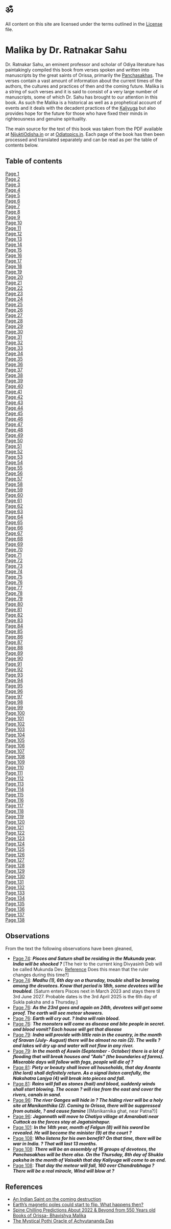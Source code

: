 # &#2384;

All content on this site are licensed under the terms outlined in the [License](/License) file.

# **Malika** by Dr. Ratnakar Sahu

Dr. Ratnakar Sahu, an eminent professor and scholar of Odiya literature has paintakingly compiled this book from verses spoken and written into manuscripts by the great saints of Orissa, primarily the [Panchasakhas](https://historyofodisha.in/pancha-sakhas-of-medieval-odisha/). The verses contain a vast amount of information about the current times of the authors, the cultures and practices of then and the coming future. Malika is a string of such verses and it is said to consist of a very large number of manuscripts, some of which Dr. Sahu has brought to our attention in this book. As such the Malika is a historical as well as a prophetical account of events and it deals with the decadent practices of the [Kaliyuga](https://en.wikipedia.org/wiki/Kali_Yuga) but also provides hope for the future for those who have fixed their minds in righteousness and genuine spirituality.

The main source for the text of this book was taken from the PDF available at [NijuktiOdisha.in](https://nijuktiodisha.in/odia-malika-bachana-book) or at [Odiatopics.in](https://www.odiatopics.in/malika-bachana-book-pdf/). Each page of the book has then been processed and translated separately and can be read as per the table of contents below.

## Table of contents
[Page 1](Page001.md)<br/>
[Page 2](Page002.md)<br/>
[Page 3](Page003.md)<br/>
[Page 4](Page004.md)<br/>
[Page 5](Page005.md)<br/>
[Page 6](Page006.md)<br/>
[Page 7](Page007.md)<br/>
[Page 8](Page008.md)<br/>
[Page 9](Page009.md)<br/>
[Page 10](Page010.md)<br/>
[Page 11](Page011.md)<br/>
[Page 12](Page012.md)<br/>
[Page 13](Page013.md)<br/>
[Page 14](Page014.md)<br/>
[Page 15](Page015.md)<br/>
[Page 16](Page016.md)<br/>
[Page 17](Page017.md)<br/>
[Page 18](Page018.md)<br/>
[Page 19](Page019.md)<br/>
[Page 20](Page020.md)<br/>
[Page 21](Page021.md)<br/>
[Page 22](Page022.md)<br/>
[Page 23](Page023.md)<br/>
[Page 24](Page024.md)<br/>
[Page 25](Page025.md)<br/>
[Page 26](Page026.md)<br/>
[Page 27](Page027.md)<br/>
[Page 28](Page028.md)<br/>
[Page 29](Page029.md)<br/>
[Page 30](Page030.md)<br/>
[Page 31](Page031.md)<br/>
[Page 32](Page032.md)<br/>
[Page 33](Page033.md)<br/>
[Page 34](Page034.md)<br/>
[Page 35](Page035.md)<br/>
[Page 36](Page036.md)<br/>
[Page 37](Page037.md)<br/>
[Page 38](Page038.md)<br/>
[Page 39](Page039.md)<br/>
[Page 40](Page040.md)<br/>
[Page 41](Page041.md)<br/>
[Page 42](Page042.md)<br/>
[Page 43](Page043.md)<br/>
[Page 44](Page044.md)<br/>
[Page 45](Page045.md)<br/>
[Page 46](Page046.md)<br/>
[Page 47](Page047.md)<br/>
[Page 48](Page048.md)<br/>
[Page 49](Page049.md)<br/>
[Page 50](Page050.md)<br/>
[Page 51](Page051.md)<br/>
[Page 52](Page052.md)<br/>
[Page 53](Page053.md)<br/>
[Page 54](Page054.md)<br/>
[Page 55](Page055.md)<br/>
[Page 56](Page056.md)<br/>
[Page 57](Page057.md)<br/>
[Page 58](Page058.md)<br/>
[Page 59](Page059.md)<br/>
[Page 60](Page060.md)<br/>
[Page 61](Page061.md)<br/>
[Page 62](Page062.md)<br/>
[Page 63](Page063.md)<br/>
[Page 64](Page064.md)<br/>
[Page 65](Page065.md)<br/>
[Page 66](Page066.md)<br/>
[Page 67](Page067.md)<br/>
[Page 68](Page068.md)<br/>
[Page 69](Page069.md)<br/>
[Page 70](Page070.md)<br/>
[Page 71](Page071.md)<br/>
[Page 72](Page072.md)<br/>
[Page 73](Page073.md)<br/>
[Page 74](Page074.md)<br/>
[Page 75](Page075.md)<br/>
[Page 76](Page076.md)<br/>
[Page 77](Page077.md)<br/>
[Page 78](Page078.md)<br/>
[Page 79](Page079.md)<br/>
[Page 80](Page080.md)<br/>
[Page 81](Page081.md)<br/>
[Page 82](Page082.md)<br/>
[Page 83](Page083.md)<br/>
[Page 84](Page084.md)<br/>
[Page 85](Page085.md)<br/>
[Page 86](Page086.md)<br/>
[Page 87](Page087.md)<br/>
[Page 88](Page088.md)<br/>
[Page 89](Page089.md)<br/>
[Page 90](Page090.md)<br/>
[Page 91](Page091.md)<br/>
[Page 92](Page092.md)<br/>
[Page 93](Page093.md)<br/>
[Page 94](Page094.md)<br/>
[Page 95](Page095.md)<br/>
[Page 96](Page096.md)<br/>
[Page 97](Page097.md)<br/>
[Page 98](Page098.md)<br/>
[Page 99](Page099.md)<br/>
[Page 100](Page100.md)<br/>
[Page 101](Page101.md)<br/>
[Page 102](Page102.md)<br/>
[Page 103](Page103.md)<br/>
[Page 104](Page104.md)<br/>
[Page 105](Page105.md)<br/>
[Page 106](Page106.md)<br/>
[Page 107](Page107.md)<br/>
[Page 108](Page108.md)<br/>
[Page 109](Page109.md)<br/>
[Page 110](Page110.md)<br/>
[Page 111](Page111.md)<br/>
[Page 112](Page112.md)<br/>
[Page 113](Page113.md)<br/>
[Page 114](Page114.md)<br/>
[Page 115](Page115.md)<br/>
[Page 116](Page116.md)<br/>
[Page 117](Page117.md)<br/>
[Page 118](Page118.md)<br/>
[Page 119](Page119.md)<br/>
[Page 120](Page120.md)<br/>
[Page 121](Page121.md)<br/>
[Page 122](Page122.md)<br/>
[Page 123](Page123.md)<br/>
[Page 124](Page124.md)<br/>
[Page 125](Page125.md)<br/>
[Page 126](Page126.md)<br/>
[Page 127](Page127.md)<br/>
[Page 128](Page128.md)<br/>
[Page 129](Page129.md)<br/>
[Page 130](Page130.md)<br/>
[Page 131](Page131.md)<br/>
[Page 132](Page132.md)<br/>
[Page 133](Page133.md)<br/>
[Page 134](Page134.md)<br/>
[Page 135](Page135.md)<br/>
[Page 136](Page136.md)<br/>
[Page 137](Page137.md)<br/>
[Page 138](Page138.md)<br/>


## Observations
From the text the following observations have been gleaned, 
- [Page 74](Page074.md): **_Pisces and Saturn shall be residing in the Mukunda year. India will be shocked ?_** [The heir to the current king Divyasinh Deb will be called Mukunda Dev. [Reference](https://en.wikipedia.org/wiki/Puri_Estate#:~:text=The%20heir%20to%20the%20current,name%20of%20Mukunda%20Deva%20IV.) Does this mean that the ruler changes during this time?]
- [Page 74](Page074.md): **_Madhu (1), 6th day on a thursday, trouble shall be brewing among the devotees. Know that period is 18th, some devotees will be troubled._** [Saturn enters Pisces next in March 2023 and stays there til 3rd June 2027. Probable dates is the 3rd April 2025 is the 6th day of Sukla paksha and a Thursday.]
- [Page 76](Page076.md): **_As the 23rd goes and again on 24th, devotees will get some proof. The earth will see meteor showers._**
- [Page 76](Page076.md): **_Earth will cry out. ? Indra will rain blood._**
- [Page 76](Page076.md): **_The monsters will come as disease and bite people in secret. and blood vomit? Each house will get that disease_**
- [Page 79](Page079.md): **_Indra will provide with little rain in the country, in the month of Sravan (July- August) there will be almost no rain (2). The wells ?  and lakes wil dry up and water will not flow in any river._**
- [Page 79](Page079.md): **_In the month of Aswin (September - October) there is a lot of flooding that will break houses and "Aals" (the boundaries of farms). Miserable days will follow with fogs, people will die of ?_**
- [Page 81](Page081.md): **_Piety or beauty shall leave all households, that day Ananta (the lord) shall definitely return. As a signal listen carefully, the Nakshatra Lanjya (4) will break into pieces and fall._**
- [Page 81](Page081.md): **_Rains will fall as stones (hail) and blood, suddenly winds shall start blowing. The ocean ? will rise from the east and cover the rivers, canals in sand._**
- [Page 96](Page096.md): **_The river Ganges will hide in ? The hiding river will be a holy site at Manikanthika (2). Coming to Orissa, there will be suppressed from outside, ? and cause famine_** [(Manikarnika ghat, near Patna?)]
- [Page 96](Page096.md): **_Jagannath will move to Chatiya village at Amarabati near Cuttack as the forces stay at Jagatsinhapur._**
- [Page 101](Page101.md): **_In the 14th year, month of Falgun (8) will his sword be revealed. He will become the minister (9) at the court ?_**
- [Page 108](Page108.md): **_Who listens for his own benefit? On that time, there will be war in India. ? That will last 13 months._**
- [Page 108](Page108.md): **_There will be an assembly of 16 groups of devotees, the Panchasakhas will be there also. On the Thursday, 8th day of Shukla paksha in the month of Vaisakh that day Kaliyuga will come to an end._**
- [Page 108](Page108.md): **_That day the meteor will fall, 160 over Chandrabhaga ? There will be a real miracle, Wind will blow at ?_**


## References
- [An Indian Saint on the coming destruction](https://www.currenthealthscenario.com/2015/05/an-indian-saint-on-coming-destruction.html)
- [Earth’s magnetic poles could start to flip. What happens then?](https://ec.europa.eu/research-and-innovation/en/horizon-magazine/earths-magnetic-poles-could-start-flip-what-happens-then)
- [Spine Chilling Predictions About 2022 & Beyond from 550 Years old Books of Orissa- Bhavishya Malika](https://www.linkedin.com/pulse/550-years-old-predictions-current-times-from-orissas-saint-paladiya/)
- [The Mystical Pothi Oracle of Achyutananda Das](https://www.indiadivine.org/the-mystical-pothi-oracle-of-achyutananda-das-part-1/)